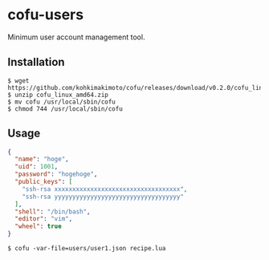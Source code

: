 # cofu-users
Minimum user account management tool.

## Installation

```
$ wget https://github.com/kohkimakimoto/cofu/releases/download/v0.2.0/cofu_linux_amd64.zip
$ unzip cofu_linux_amd64.zip
$ mv cofu /usr/local/sbin/cofu
$ chmod 744 /usr/local/sbin/cofu
```

## Usage

```users.json
{
  "name": "hoge",
  "uid": 1001,
  "password": "hogehoge",
  "public_keys": [
    "ssh-rsa xxxxxxxxxxxxxxxxxxxxxxxxxxxxxxxxxxx",
    "ssh-rsa yyyyyyyyyyyyyyyyyyyyyyyyyyyyyyyyyyy"
  ],
  "shell": "/bin/bash",
  "editor": "vim",
  "wheel": true
}
```

```
$ cofu -var-file=users/user1.json recipe.lua
```
